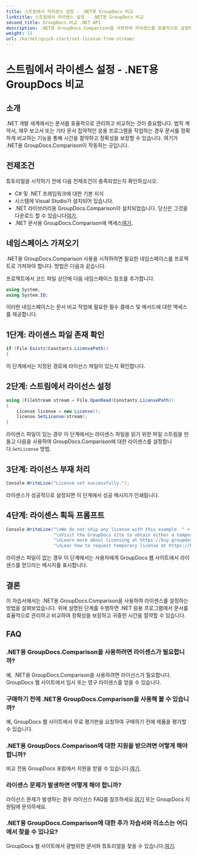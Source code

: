 ```yaml
---
title: 스트림에서 라이센스 설정 - .NET용 GroupDocs 비교
linktitle: 스트림에서 라이센스 설정 - .NET용 GroupDocs 비교
second_title: GroupDocs.비교 .NET API
description: .NET용 GroupDocs.Comparison을 사용하여 라이센스를 효율적으로 설정하는 방법을 알아보세요. 이 튜토리얼을 통해 문서의 정확성을 보장하고 시간을 절약하세요.
weight: 11
url: /ko/net/quick-start/set-license-from-stream/
---
```


# 스트림에서 라이센스 설정 - .NET용 GroupDocs 비교

## 소개
.NET 개발 세계에서는 문서를 효율적으로 관리하고 비교하는 것이 중요합니다. 법적 계약서, 재무 보고서 또는 기타 문서 집약적인 응용 프로그램을 작업하는 경우 문서를 정확하게 비교하는 기능을 통해 시간을 절약하고 정확성을 보장할 수 있습니다. 여기가 .NET용 GroupDocs.Comparison이 작동하는 곳입니다. 
## 전제조건
튜토리얼을 시작하기 전에 다음 전제조건이 충족되었는지 확인하십시오.
- C# 및 .NET 프레임워크에 대한 기본 지식
- 시스템에 Visual Studio가 설치되어 있습니다.
-  .NET 라이브러리용 GroupDocs.Comparison이 설치되었습니다. 당신은 그것을 다운로드 할 수 있습니다[여기](https://releases.groupdocs.com/comparison/net/).
-  .NET 문서용 GroupDocs.Comparison에 액세스[여기](https://tutorials.groupdocs.com/comparison/net/).

## 네임스페이스 가져오기
.NET용 GroupDocs.Comparison 사용을 시작하려면 필요한 네임스페이스를 프로젝트로 가져와야 합니다. 방법은 다음과 같습니다.

프로젝트에서 코드 파일 상단에 다음 네임스페이스 참조를 추가합니다.
```csharp
using System;
using System.IO;
```
이러한 네임스페이스는 문서 비교 작업에 필요한 필수 클래스 및 메서드에 대한 액세스를 제공합니다.

## 1단계: 라이센스 파일 존재 확인
```csharp
if (File.Exists(Constants.LicensePath))
{
```
이 단계에서는 지정된 경로에 라이선스 파일이 있는지 확인합니다.
## 2단계: 스트림에서 라이선스 설정
```csharp
using (FileStream stream = File.OpenRead(Constants.LicensePath))
{
    License license = new License();
    license.SetLicense(stream);
}
```
 라이센스 파일이 있는 경우 이 단계에서는 라이센스 파일을 읽기 위한 파일 스트림을 만들고 다음을 사용하여 GroupDocs.Comparison에 대한 라이센스를 설정합니다.`SetLicense` 방법.
## 3단계: 라이선스 부재 처리
```csharp
Console.WriteLine("License set successfully.");
```
라이센스가 성공적으로 설정되면 이 단계에서 성공 메시지가 인쇄됩니다.
## 4단계: 라이센스 획득 프롬프트
```csharp
Console.WriteLine("\nWe do not ship any license with this example. " +
                  "\nVisit the GroupDocs site to obtain either a temporary or permanent license. " +
                  "\nLearn more about licensing at https://buy.groupdocs.com/faqs/licensing. " +
                  "\nLear how to request temporary license at https://buy.groupdocs.com/temporary-license.");
```
라이센스 파일이 없는 경우 이 단계에서는 사용자에게 GroupDocs 웹 사이트에서 라이센스를 얻으라는 메시지를 표시합니다.

## 결론
이 자습서에서는 .NET용 GroupDocs.Comparison을 사용하여 라이센스를 설정하는 방법을 살펴보았습니다. 위에 설명된 단계를 수행하면 .NET 응용 프로그램에서 문서를 효율적으로 관리하고 비교하여 정확성을 보장하고 귀중한 시간을 절약할 수 있습니다.
## FAQ
### .NET용 GroupDocs.Comparison을 사용하려면 라이센스가 필요합니까?
예, .NET용 GroupDocs.Comparison을 사용하려면 라이선스가 필요합니다. GroupDocs 웹 사이트에서 임시 또는 영구 라이센스를 얻을 수 있습니다.
### 구매하기 전에 .NET용 GroupDocs.Comparison을 사용해 볼 수 있습니까?
예, GroupDocs 웹 사이트에서 무료 평가판을 요청하여 구매하기 전에 제품을 평가할 수 있습니다.
### .NET용 GroupDocs.Comparison에 대한 지원을 받으려면 어떻게 해야 합니까?
 비교 전용 GroupDocs 포럼에서 지원을 받을 수 있습니다.[여기](https://forum.groupdocs.com/c/comparison/12).
### 라이센스 문제가 발생하면 어떻게 해야 합니까?
 라이선스 문제가 발생하는 경우 라이선스 FAQ를 참조하세요.[여기](https://purchase.groupdocs.com/faqs/licensing) 또는 GroupDocs 지원팀에 문의하세요.
### .NET용 GroupDocs.Comparison에 대한 추가 자습서와 리소스는 어디에서 찾을 수 있나요?
 GroupDocs 웹 사이트에서 광범위한 문서와 튜토리얼을 찾을 수 있습니다.[여기](https://tutorials.groupdocs.com/comparison/net/).
